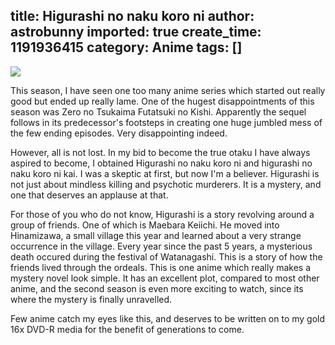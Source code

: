 title: Higurashi no naku koro ni
author: astrobunny
imported: true
create_time: 1191936415
category: Anime
tags: []
---
 [![](wp-images/old/albums/higurashi.jpg)](/images/wp-images/old/albums/higurashi.jpg)  
  
This&nbsp;season,&nbsp;I have seen one too many anime series which started out really good but ended up really lame. One of the hugest disappointments of this season was Zero no Tsukaima Futatsuki no Kishi. Apparently the sequel follows in its predecessor's footsteps in creating one huge jumbled mess of the few ending episodes. Very disappointing indeed.  
  
However, all is not lost. In my bid to become the true otaku I have always aspired to become, I obtained Higurashi no naku koro ni and higurashi no naku koro ni kai. I was a skeptic at first, but now I'm a believer. Higurashi is not just about mindless killing and psychotic murderers. It is a mystery, and one that deserves an applause at that.  
  
For those of you who do not know, Higurashi is a story revolving around a group of friends. One of which is Maebara Keiichi. He moved into Hinamizawa, a small village this year and learned about a very strange occurrence in the village. Every year since the past 5 years, a mysterious death occured during the festival of Watanagashi. This is a story of how the friends lived through the ordeals. This is one anime which really makes a mystery novel look simple. It has an excellent plot, compared to most other anime, and the second season is even more exciting to watch, since its where the mystery is finally unravelled.  
  
Few anime catch my eyes like this, and deserves to be written on to my gold 16x DVD-R media for the benefit of generations to come.